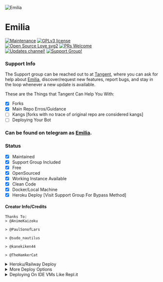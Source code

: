 ![Emilia](https://telegra.ph/file/3a2d5f40a0f3932c527a5.jpg)
# Emilia
[![Maintenance](https://img.shields.io/badge/Maintained%3F-yes-green.svg)](https://github.com/IzumiCypherX/EmiliaAnimeBot/graphs/commit-activity) [![GPLv3 license](https://img.shields.io/badge/License-GPLv3-blue.svg)](https://perso.crans.org/besson/LICENSE.html)<br> [![Open Source Love svg2](https://badges.frapsoft.com/os/v2/open-source.svg?v=103)](https://github.com/ellerbrock/open-source-badges/) [![PRs Welcome](https://img.shields.io/badge/PRs-welcome-brightgreen.svg?style=flat-square)](https://makeapullrequest.com)<br> [![Updates channel!](https://img.shields.io/badge/Join%20Channel-↗-red)](https://t.me/TangentXOfficial) 
[![Support Group!](https://img.shields.io/badge/Join%20Group-↗-green)](https://t.me/TangentXOfficial)


### Support Info


The Support group can be reached out to at [Tangent](https://t.me/TangentChats), where you can ask for help about [Emilia](https://t.me/EmiliaAnimeRobot), discover/request new features, report bugs, and stay in the loop whenever a new update is available. <br>


These are the Things that Tangent Can Help You With:

+ [x] Forks
+ [x] Main Repo Erros/Guidance
+ [ ] Kangs [forks with no trace of original repo are considered kangs]
+ [ ] Deploying Your Bot

### Can be found on telegram as [Emilia](https://t.me/EmiliaAnimeRoBot).

### Status

+ [x] Maintained
+ [x] Support Group Included
+ [x] Free
+ [x] OpenSourced
+ [x] Working Instance Available
+ [x] Clean Code
+ [x] Docker/Local Machine
+ [x] Heroku Deploy [Visit Support Group For Bypass Method]

#### Creator Info/Credits

```
Thanks To:
> @AnimeKaizoku

> @PaulSonofLars

> @sudo_nautilus

> @kanekiken44

> @TheHamkerCat

```


<details>
	<summary>Heroku/Railway Deploy</summary>
	<br>
	<b>
The Easiest Way to Deploy This Bot is Via Heroku.
		In Order To deploy, You Just Have Fill The Necessary Environment Variables and Done!</b>
	
  <h1>
        [![Deploy](https://www.herokucdn.com/deploy/button.svg)](https://heroku.com/deploy)
            
        
</h1>
</details> 







<details>
    <summary>More Deploy Options</summary>
    <br>
    <p align="center">

    Deploying on Local Machine

</p>

```console
    IzumiCypherx@arch:~$ git clone https://github.com/IzumiCypherX/EmiliaAnimeBot
    IzumiCypherx@arch:~$ cd EmiliaAnimeBot
    IzumiCypherx@arch:~$ cp sample_config.py config.py
```

Edit Config.py with your own Values

Start with ```python -m EmiliaAnimeBot```

</details>    

<details>
     <summary>Deploying On IDE VMs Like Repl.it</summary>
       <br>
         <p align="left">
            <b> 

            Refer to Deploying On Local Machine

 </b>
</p>
</details>
